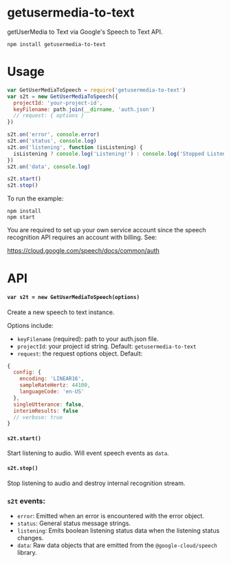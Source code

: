 # getusermedia-to-text

getUserMedia to Text via Google's Speech to Text API.

```
npm install getusermedia-to-text
```


# Usage

```js
var GetUserMediaToSpeech = require('getusermedia-to-text')
var s2t = new GetUserMediaToSpeech({
  projectId: 'your-project-id',
  keyFilename: path.join(__dirname, 'auth.json')
  // request: { options }
})

s2t.on('error', console.error)
s2t.on('status', console.log)
s2t.on('listening', function (isListening) {
  isListening ? console.log('Listening!') : console.log('Stopped Listening!')
})
s2t.on('data', console.log)

s2t.start()
s2t.stop()
```

To run the example:

```
npm install
npm start
```

You are required to set up your own service account since the speech recognition API requires an account with billing. See:

https://cloud.google.com/speech/docs/common/auth

# API

#### `var s2t = new GetUserMediaToSpeech(options)`

Create a new speech to text instance.

Options include:

- `keyFilename` (required): path to your auth.json file.
- `projectId`: your project id string. Default: `getusermedia-to-text`
- `request`: the request options object.  Default:

```js
{
  config: {
    encoding: 'LINEAR16',
    sampleRateHertz: 44100,
    languageCode: 'en-US'
  },
  singleUtterance: false,
  interimResults: false
  // verbose: true
}
```

#### `s2t.start()`

Start listening to audio.  Will event speech events as `data`.

#### `s2t.stop()`

Stop listening to audio and destroy internal recognition stream.

### `s2t` events:

- `error`: Emitted when an error is encountered with the error object.
- `status`: General status message strings.
- `listening`: Emits boolean listening status data when the listening status changes.
- `data`: Raw data objects that are emitted from the  `@google-cloud/speech` library.
